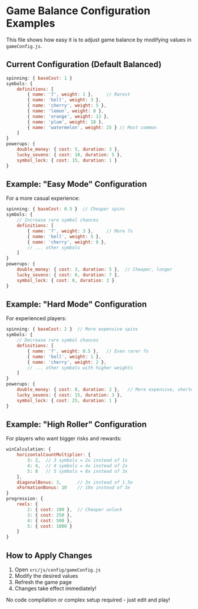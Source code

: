 # Game Balance Configuration Examples

This file shows how easy it is to adjust game balance by modifying values in `gameConfig.js`.

## Current Configuration (Default Balanced)
```javascript
spinning: { baseCost: 1 }
symbols: { 
    definitions: [
        { name: '7', weight: 1 },     // Rarest
        { name: 'bell', weight: 3 },
        { name: 'cherry', weight: 5 },
        { name: 'lemon', weight: 8 },
        { name: 'orange', weight: 12 },
        { name: 'plum', weight: 18 },
        { name: 'watermelon', weight: 25 } // Most common
    ]
}
powerups: {
    double_money: { cost: 5, duration: 3 },
    lucky_sevens: { cost: 10, duration: 5 },
    symbol_lock: { cost: 15, duration: 1 }
}
```

## Example: "Easy Mode" Configuration
For a more casual experience:
```javascript
spinning: { baseCost: 0.5 }  // Cheaper spins
symbols: { 
    // Increase rare symbol chances
    definitions: [
        { name: '7', weight: 3 },     // More 7s
        { name: 'bell', weight: 5 },
        { name: 'cherry', weight: 8 },
        // ... other symbols
    ]
}
powerups: {
    double_money: { cost: 3, duration: 5 },  // Cheaper, longer
    lucky_sevens: { cost: 6, duration: 7 },
    symbol_lock: { cost: 8, duration: 2 }
}
```

## Example: "Hard Mode" Configuration  
For experienced players:
```javascript
spinning: { baseCost: 2 }  // More expensive spins
symbols: { 
    // Decrease rare symbol chances
    definitions: [
        { name: '7', weight: 0.5 },   // Even rarer 7s
        { name: 'bell', weight: 1 },
        { name: 'cherry', weight: 2 },
        // ... other symbols with higher weights
    ]
}
powerups: {
    double_money: { cost: 8, duration: 2 },   // More expensive, shorter
    lucky_sevens: { cost: 15, duration: 3 },
    symbol_lock: { cost: 25, duration: 1 }
}
```

## Example: "High Roller" Configuration
For players who want bigger risks and rewards:
```javascript
winCalculation: {
    horizontalCountMultiplier: {
        3: 2,  // 3 symbols = 2x instead of 1x
        4: 4,  // 4 symbols = 4x instead of 2x
        5: 8   // 5 symbols = 8x instead of 3x
    },
    diagonalBonus: 3,      // 3x instead of 1.5x
    xFormationBonus: 10    // 10x instead of 3x
}
progression: {
    reels: {
        2: { cost: 100 },  // Cheaper unlock
        3: { cost: 250 },
        4: { cost: 500 },
        5: { cost: 1000 }
    }
}
```

## How to Apply Changes
1. Open `src/js/config/gameConfig.js`
2. Modify the desired values
3. Refresh the game page
4. Changes take effect immediately!

No code compilation or complex setup required - just edit and play!